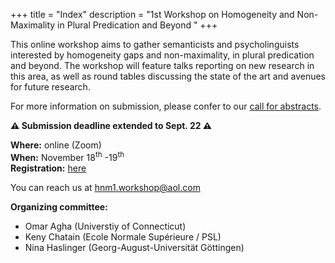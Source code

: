 +++
title = "Index"
description = "1st Workshop on Homogeneity and Non-Maximality in Plural Predication and Beyond "
+++



This online workshop aims to gather semanticists and psycholinguists interested by homogeneity gaps and non-maximality, in plural predication and beyond. The workshop will feature talks reporting on new research in this area, as well as round tables discussing the state of the art and avenues for future research.

For more information on submission, please confer to our [call for abstracts](/call).

**⚠ Submission deadline extended to Sept. 22 ⚠**

**Where:** online (Zoom)  
**When:** November 18<sup>th</sup> -19<sup>th</sup>  
**Registration:** [here](https://forms.gle/c79hQZKzBc3Jmxru5)

You can reach us at [hnm1.workshop@aol.com](mailto:hnm1.workshop@aol.com)

**Organizing committee:** 

  - Omar Agha      (Universtiy of Connecticut)
  - Keny Chatain   (Ecole Normale Supérieure / PSL)
  - Nina Haslinger (Georg-August-Universität Göttingen)

